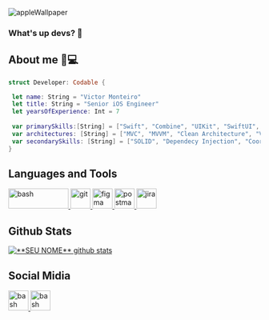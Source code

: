 ![appleWallpaper](https://user-images.githubusercontent.com/40673749/214223068-e5abec1f-8456-4980-aff3-3e3779541d99.jpg)

### What's up devs? 🤙

## About me 📱💻

```swift
struct Developer: Codable {

 let name: String = "Victor Monteiro"
 let title: String = "Senior iOS Engineer"
 let yearsOfExperience: Int = 7
 
 var primarySkills:[String] = ["Swift", "Combine", "UIKit", "SwiftUI", "Unit/UI Testing"] 
 var architectures: [String] = ["MVC", "MVVM", "Clean Architecture", "Viper"]
 var secondarySkills: [String] = ["SOLID", "Dependecy Injection", "Coordinator", "Factory Pattern", "Modular Design"]
}
```

## Languages and Tools
<p align="left"> <a href="https://docs.swift.org/swift-book//" target="_blank"> <img src="https://www.vectorlogo.zone/logos/swift/swift-horizontal.svg" alt="bash"width="120" height="40"/> <a href="https://git-scm.com/" target="_blank"> <img src="https://www.vectorlogo.zone/logos/git-scm/git-scm-icon.svg" alt="git" width="40" height="40"/> <a href="https://www.figma.com/" target="_blank"> <img src="https://www.vectorlogo.zone/logos/figma/figma-icon.svg" alt="figma" width="40" height="40"/> </a>  <a href="https://www.postman.com/" target="_blank"> <img src="https://www.vectorlogo.zone/logos/getpostman/getpostman-icon.svg" alt="postman" width="40" height="40"/> </a> <a href="https://www.jira.com/" target="_blank"> <img src="https://www.vectorlogo.zone/logos/atlassian_jira/atlassian_jira-icon.svg" alt="jira" width="40" height="40"/> </a> 
</p>

## **Github Stats**

<a href="https://github.com/victorvmz21">
 <img align="center" src="https://github-readme-stats.vercel.app/api?username=victorvmz21&show_icons=true&theme=algolia&line_height=28" alt="**SEU NOME** github stats"/>
</a>

## Social Midia
<p align="left"> <a href="https://www.linkedin.com/in/victor-monteiro-z/" target="_blank"> <img src="https://www.vectorlogo.zone/logos/linkedin/linkedin-tile.svg" alt="bash"width="40" height="40"/> <a href="https://www.instagram.com/victor_vmz21/?hl=en" target="_blank"> <img src="https://www.vectorlogo.zone/logos/instagram/instagram-icon.svg" alt="bash"width="40" height="40"/>
</p>
